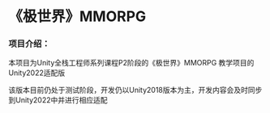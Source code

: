 # 《极世界》MMORPG

### 项目介绍：

本项目为Unity全栈工程师系列课程P2阶段的《极世界》MMORPG 教学项目的Unity2022适配版

该版本目前仍处于测试阶段，开发仍以Unity2018版本为主，开发内容会及时同步到Unity2022中并进行相应适配

